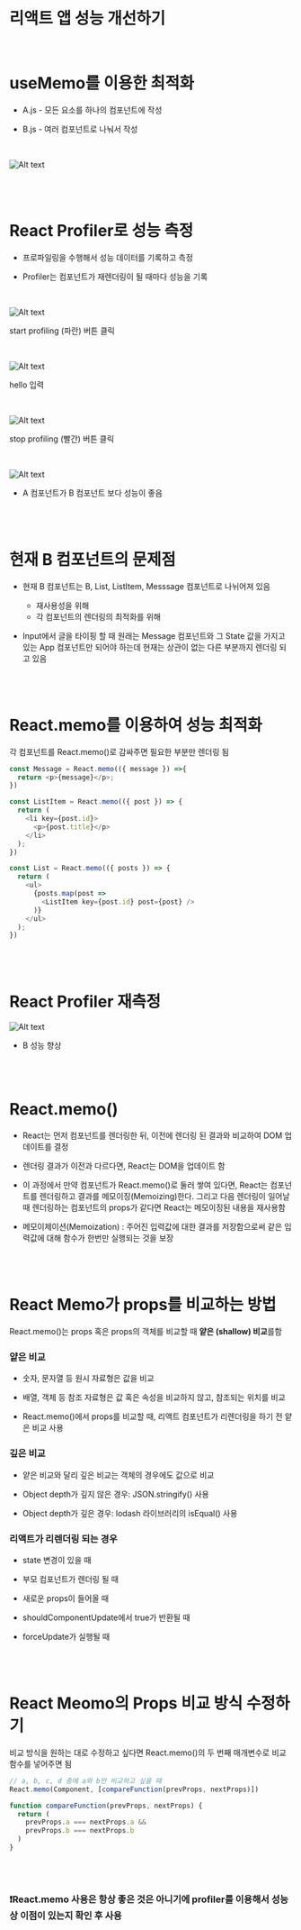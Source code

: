 # 리액트 앱 성능 개선하기

<br>

# useMemo를 이용한 최적화

- A.js - 모든 요소를 하나의 컴포넌트에 작성

- B.js - 여러 컴포넌트로 나눠서 작성

<br>

![Alt text](./image/image.png)

<br><br>

# React Profiler로 성능 측정

- 프로파일링을 수행해서 성능 데이터를 기록하고 측정

- Profiler는 컴포넌트가 재렌더링이 될 때마다 성능을 기록

<br>

![Alt text](./image/image-1.png)

start profiling (파란) 버튼 클릭

<br>

![Alt text](./image/image-3.png)

hello 입력

<br>

![Alt text](./image/image-6.png)

stop profiling (빨간) 버튼 클릭

<br>

![Alt text](./image/image-4.png)

- A 컴포넌트가 B 컴포넌트 보다 성능이 좋음

<br><br>

# 현재 B 컴포넌트의 문제점 

- 현재 B 컴포넌트는 B, List, ListItem, Messsage 컴포넌트로 나뉘어져 있음
  - 재사용성을 위해
  - 각 컴포넌트의 렌더링의 최적화를 위해

- Input에서 글을 타이핑 할 때 원래는 Message 컴포넌트와 그 State 값을 가지고 있는 App 컴포넌트만 되어야 하는데 현재는 상관이 없는 다른 부분까지 렌더링 되고 있음

<br><br>

# React.memo를 이용하여 성능 최적화

각 컴포넌트를 React.memo()로 감싸주면 필요한 부분만 렌더링 됨

```javascript
const Message = React.memo(({ message }) =>{
  return <p>{message}</p>;
})

const ListItem = React.memo(({ post }) => {
  return (
    <li key={post.id}>
      <p>{post.title}</p>
    </li>
  );
})

const List = React.memo(({ posts }) => {
  return (
    <ul>
      {posts.map(post => 
        <ListItem key={post.id} post={post} />
      )}
    </ul>
  );
})
```

<br><br>

# React Profiler 재측정

![Alt text](./image/image-7.png)

- B 성능 향상

<br><br>

# React.memo() 
- React는 먼저 컴포넌트를 렌더링한 뒤, 이전에 렌더링 된 결과와 비교하여 DOM 업데이트를 결정

- 렌더링 결과가 이전과 다르다면, React는 DOM을 업데이트 함

- 이 과정에서 만약 컴포넌트가 React.memo()로 둘러 쌓여 있다면, React는 컴포넌트를 렌더링하고 결과를 메모이징(Memoizing)한다. 그리고 다음 렌더링이 일어날 때 렌더링하는 컴포넌트의 props가 같다면 React는 메모이징된 내용을 재사용함

- 메모이제이션(Memoization) : 주어진 입력값에 대한 결과를 저장함으로써 같은 입력값에 대해 함수가 한번만 실행되는 것을 보장

<br><br>

# React Memo가 props를 비교하는 방법

React.memo()는 props 혹은 props의 객체를 비교할 때 **얕은 (shallow) 비교**를함

### 얕은 비교
- 숫자, 문자열 등 원시 자료형은 값을 비교

- 배열, 객체 등 참조 자료형은 값 혹은 속성을 비교하지 않고, 참조되는 위치를 비교

- React.memo()에서 props를 비교할 때, 리액트 컴포넌트가 리렌더링을 하기 전 얕은 비교 사용

### 깊은 비교
- 얕은 비교와 달리 깊은 비교는 객체의 경우에도 값으로 비교

- Object depth가 깊지 않은 경우: JSON.stringify() 사용

- Object depth가 깊은 경우: lodash 라이브러리의 isEqual() 사용

### 리액트가 리렌더링 되는 경우
- state 변경이 있을 때

- 부모 컴포넌트가 렌더링 될 때

- 새로운 props이 들어올 때

- shouldComponentUpdate에서 true가 반환될 때

- forceUpdate가 실행될 때

<br><br>

# React Meomo의 Props 비교 방식 수정하기 

비교 방식을 원하는 대로 수정하고 싶다면 React.memo()의 두 번째 매개변수로 비교함수를 넣어주면 됨

```javascript
// a, b, c, d 중에 a와 b만 비교하고 싶을 때
React.memo(Component, [compareFunction(prevProps, nextProps)])

function compareFunction(prevProps, nextProps) {
  return (
    prevProps.a === nextProps.a &&
    prevProps.b === nextProps.b
  )
}
```

<br><br>

### ❗️React.memo 사용은 항상 좋은 것은 아니기에 profiler를 이용해서 성능 상 이점이 있는지 확인 후 사용

<br><br>

